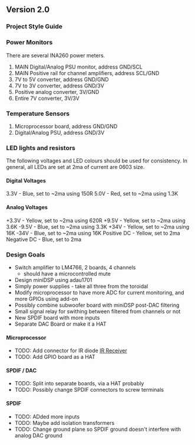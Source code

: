 ## Version 2.0

### Project Style Guide

### Power Monitors

There are several INA260 power meters.  

1) MAIN Digital/Analog PSU monitor, address GND/SCL
2) MAIN Positive rail for channel amplifiers, address SCL/GND
3) 7V to 5V converter, address GND/GND
4) 7V to 3V converter, address GND/3V
5) Positive analog converter,  3V/GND
6) Entire 7V converter, 3V/3V

### Temperature Sensors

1) Microprocessor board, address GND/GND
2) Digital/Analog PSU, address GND/3V

### LED lights and resistors

The following voltages and LED colours should be used for consistency. In general, all LEDs are set at 2ma of current are 0603 size.

#### Digital Voltages

3.3V - Blue, set to ~2ma using 150R 
5.0V - Red, set to ~2ma using 1.3K

#### Analog Voltages

+3.3V - Yellow, set to ~2ma using 620R
+9.5V - Yellow, set to ~2ma using 3.6K
-9.5V - Blue, set to ~2ma using 3.3K
+34V - Yellow, set to ~2ma using 16K
-34V - Blue, set to ~2ma using 16K
Positive DC - Yellow, set to 2ma
Negative DC - Blue, set to 2ma

### Design Goals
- Switch amplifier to LM4766, 2 boards, 4 channels
    - should have a microcontrolled mute
- Design miniDSP using adau1701
- Simply power supplies - take all three from the toroidal
- Modify microprocessor to have more ADC for current monitoring, and more GPIOs using add-on
- Possibly combine subwoofer board with miniDSP post-DAC filtering
- Small signal relay for swithing between filtered from channels or not
- New SPDIF board with more inputs
- Separate DAC Board or make it a HAT

#### Microprocessor

- TODO: Add connector for IR diode [IR Receiver](https://www.conrad.com/en/p/tru-components-os-0038-n-ir-receiver-non-standard-axial-lead-38-khz-5-8-mm-940-nm-35-1567234.html?srsltid=AfmBOooULA3z41DL8Pl4VzeSBMj5sArhngCSZTbEgrS--_IQduufNs6r#productDownloads)
- TODO: Add GPIO board as a HAT

#### SPDIF / DAC

- TODO: Split into separate boards, via a HAT probably
- TODO: Possibly change SPDIF connectors to screw terminals

#### SPDIF

- TODO: ADded more inputs
- TODO: Maybe add isolation transformers
- TODO: Change ground plane so SPDIF ground doesn't interfere with analog DAC ground